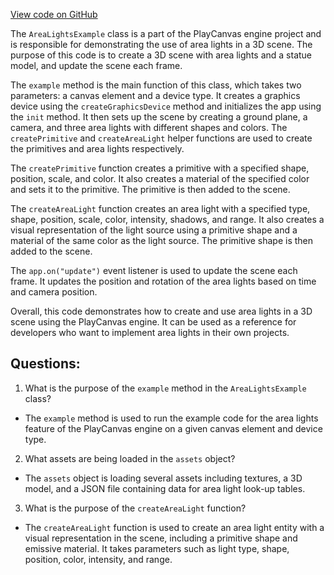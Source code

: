 [View code on GitHub](https://github.com/playcanvas/engine/examples/src/examples/graphics/area-lights.tsx)

The `AreaLightsExample` class is a part of the PlayCanvas engine project and is responsible for demonstrating the use of area lights in a 3D scene. The purpose of this code is to create a 3D scene with area lights and a statue model, and update the scene each frame. 

The `example` method is the main function of this class, which takes two parameters: a canvas element and a device type. It creates a graphics device using the `createGraphicsDevice` method and initializes the app using the `init` method. It then sets up the scene by creating a ground plane, a camera, and three area lights with different shapes and colors. The `createPrimitive` and `createAreaLight` helper functions are used to create the primitives and area lights respectively. 

The `createPrimitive` function creates a primitive with a specified shape, position, scale, and color. It also creates a material of the specified color and sets it to the primitive. The primitive is then added to the scene. 

The `createAreaLight` function creates an area light with a specified type, shape, position, scale, color, intensity, shadows, and range. It also creates a visual representation of the light source using a primitive shape and a material of the same color as the light source. The primitive shape is then added to the scene. 

The `app.on("update")` event listener is used to update the scene each frame. It updates the position and rotation of the area lights based on time and camera position. 

Overall, this code demonstrates how to create and use area lights in a 3D scene using the PlayCanvas engine. It can be used as a reference for developers who want to implement area lights in their own projects.
## Questions: 
 1. What is the purpose of the `example` method in the `AreaLightsExample` class?
- The `example` method is used to run the example code for the area lights feature of the PlayCanvas engine on a given canvas element and device type.

2. What assets are being loaded in the `assets` object?
- The `assets` object is loading several assets including textures, a 3D model, and a JSON file containing data for area light look-up tables.

3. What is the purpose of the `createAreaLight` function?
- The `createAreaLight` function is used to create an area light entity with a visual representation in the scene, including a primitive shape and emissive material. It takes parameters such as light type, shape, position, color, intensity, and range.